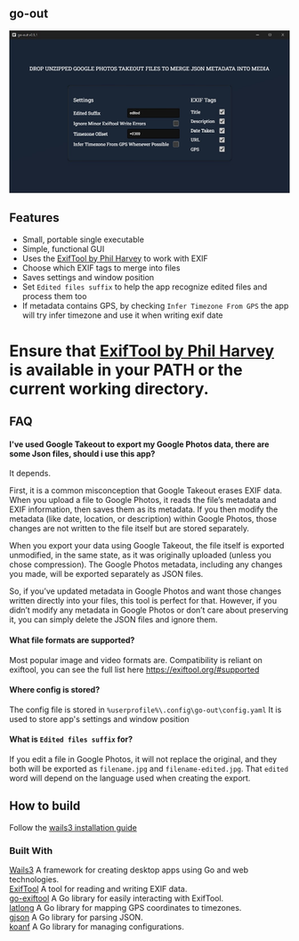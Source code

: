 ## go-out

![screen](readme-assets/screen.jpg)

## Features
* Small, portable single executable
* Simple, functional GUI
* Uses the [ExifTool by Phil Harvey](https://exiftool.org/) to work with EXIF
* Choose which EXIF tags to merge into files
* Saves settings and window position
* Set `Edited files suffix` to help the app recognize edited files and process them too
* If metadata contains GPS, by checking `Infer Timezone From GPS` the app will try infer timezone and use it when writing exif date

# Ensure that [ExifTool by Phil Harvey](https://exiftool.org/) is available in your PATH or the current working directory.

## FAQ
#### I've used Google Takeout to export my Google Photos data, there are some Json files, should i use this app?

It depends.

First, it is a common misconception that Google Takeout erases EXIF data. When you upload a file to Google Photos, it reads the file’s metadata and EXIF information, then saves them as its metadata. If you then modify the metadata (like date, location, or description) within Google Photos, those changes are not written to the file itself but are stored separately.

When you export your data using Google Takeout, the file itself is exported unmodified, in the same state, as it was originally uploaded (unless you chose compression). The Google Photos metadata, including any changes you made, will be exported separately as JSON files.

So, if you’ve updated metadata in Google Photos and want those changes written directly into your files, this tool is perfect for that. However, if you didn’t modify any metadata in Google Photos or don’t care about preserving it, you can simply delete the JSON files and ignore them.

#### What file formats are supported?

Most popular image and video formats are.
Compatibility is reliant on exiftool, you can see the full list here https://exiftool.org/#supported

#### Where config is stored?

The config file is stored in `%userprofile%\.config\go-out\config.yaml`
It is used to store app's settings and window position

#### What is `Edited files suffix` for?

If you edit a file in Google Photos, it will not replace the original, and they both will be exported as `filename.jpg` and `filename-edited.jpg`.
That `edited` word will depend on the language used when creating the export.


## How to build
Follow the [wails3 installation guide](https://v3alpha.wails.io/getting-started/installation/)

### Built With
[Wails3](https://wails.io/)  A framework for creating desktop apps using Go and web technologies.  
[ExifTool](https://exiftool.org/)  A tool for reading and writing EXIF data.  
[go-exiftool](https://github.com/barasher/go-exiftool)  A Go library for easily interacting with ExifTool.  
[latlong](https://github.com/bradfitz/latlong)  A Go library for mapping GPS coordinates to timezones.  
[gjson](github.com/tidwall/gjson)  A Go library for parsing JSON.  
[koanf](https://github.com/knadh/koanf)  A Go library for managing configurations.  

